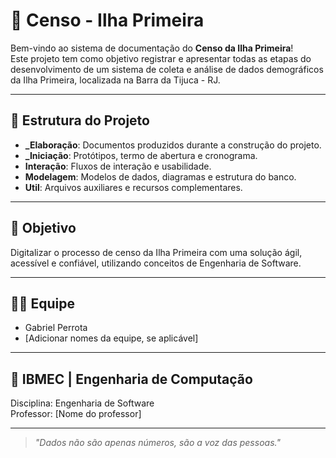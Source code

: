 # 🌴 Censo - Ilha Primeira

Bem-vindo ao sistema de documentação do **Censo da Ilha Primeira**!  
Este projeto tem como objetivo registrar e apresentar todas as etapas do desenvolvimento de um sistema de coleta e análise de dados demográficos da Ilha Primeira, localizada na Barra da Tijuca - RJ.

---

## 🧱 Estrutura do Projeto

- **_Elaboração**: Documentos produzidos durante a construção do projeto.
- **_Iniciação**: Protótipos, termo de abertura e cronograma.
- **Interação**: Fluxos de interação e usabilidade.
- **Modelagem**: Modelos de dados, diagramas e estrutura do banco.
- **Util**: Arquivos auxiliares e recursos complementares.

---

## 🎯 Objetivo

Digitalizar o processo de censo da Ilha Primeira com uma solução ágil, acessível e confiável, utilizando conceitos de Engenharia de Software.

---

## 👨‍💻 Equipe

- Gabriel Perrota  
- [Adicionar nomes da equipe, se aplicável]

---

## 🏫 IBMEC | Engenharia de Computação

Disciplina: Engenharia de Software  
Professor: [Nome do professor]

---

> _"Dados não são apenas números, são a voz das pessoas."_  
